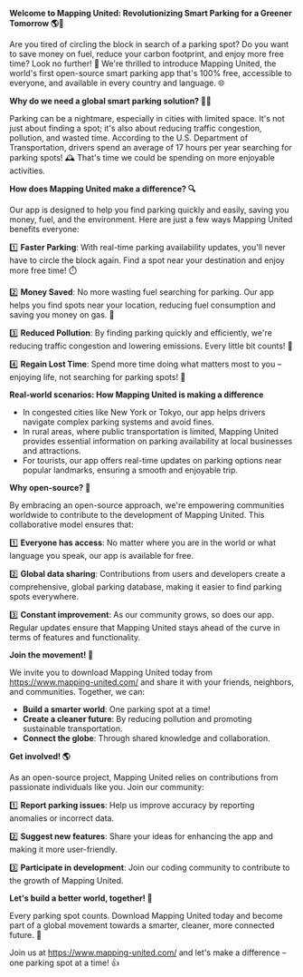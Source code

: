 **Welcome to Mapping United: Revolutionizing Smart Parking for a Greener Tomorrow 🌎💚**

Are you tired of circling the block in search of a parking spot? Do you want to save money on fuel, reduce your carbon footprint, and enjoy more free time? Look no further! 🤔 We're thrilled to introduce Mapping United, the world's first open-source smart parking app that's 100% free, accessible to everyone, and available in every country and language. 🌐

**Why do we need a global smart parking solution? 🤷‍♂️**

Parking can be a nightmare, especially in cities with limited space. It's not just about finding a spot; it's also about reducing traffic congestion, pollution, and wasted time. According to the U.S. Department of Transportation, drivers spend an average of 17 hours per year searching for parking spots! 🕰️ That's time we could be spending on more enjoyable activities.

**How does Mapping United make a difference? 🔍**

Our app is designed to help you find parking quickly and easily, saving you money, fuel, and the environment. Here are just a few ways Mapping United benefits everyone:

1️⃣ **Faster Parking**: With real-time parking availability updates, you'll never have to circle the block again. Find a spot near your destination and enjoy more free time! ⏱️

2️⃣ **Money Saved**: No more wasting fuel searching for parking. Our app helps you find spots near your location, reducing fuel consumption and saving you money on gas. 💸

3️⃣ **Reduced Pollution**: By finding parking quickly and efficiently, we're reducing traffic congestion and lowering emissions. Every little bit counts! 🌱

4️⃣ **Regain Lost Time**: Spend more time doing what matters most to you – enjoying life, not searching for parking spots! 🎉

**Real-world scenarios: How Mapping United is making a difference**

* In congested cities like New York or Tokyo, our app helps drivers navigate complex parking systems and avoid fines.
* In rural areas, where public transportation is limited, Mapping United provides essential information on parking availability at local businesses and attractions.
* For tourists, our app offers real-time updates on parking options near popular landmarks, ensuring a smooth and enjoyable trip.

**Why open-source? 🤔**

By embracing an open-source approach, we're empowering communities worldwide to contribute to the development of Mapping United. This collaborative model ensures that:

1️⃣ **Everyone has access**: No matter where you are in the world or what language you speak, our app is available for free.

2️⃣ **Global data sharing**: Contributions from users and developers create a comprehensive, global parking database, making it easier to find parking spots everywhere.

3️⃣ **Constant improvement**: As our community grows, so does our app. Regular updates ensure that Mapping United stays ahead of the curve in terms of features and functionality.

**Join the movement! 🌟**

We invite you to download Mapping United today from https://www.mapping-united.com/ and share it with your friends, neighbors, and communities. Together, we can:

* **Build a smarter world**: One parking spot at a time!
* **Create a cleaner future**: By reducing pollution and promoting sustainable transportation.
* **Connect the globe**: Through shared knowledge and collaboration.

**Get involved! 🌎**

As an open-source project, Mapping United relies on contributions from passionate individuals like you. Join our community:

1️⃣ **Report parking issues**: Help us improve accuracy by reporting anomalies or incorrect data.

2️⃣ **Suggest new features**: Share your ideas for enhancing the app and making it more user-friendly.

3️⃣ **Participate in development**: Join our coding community to contribute to the growth of Mapping United.

**Let's build a better world, together! 🌈**

Every parking spot counts. Download Mapping United today and become part of a global movement towards a smarter, cleaner, more connected future. 💚

Join us at https://www.mapping-united.com/ and let's make a difference – one parking spot at a time! 👍